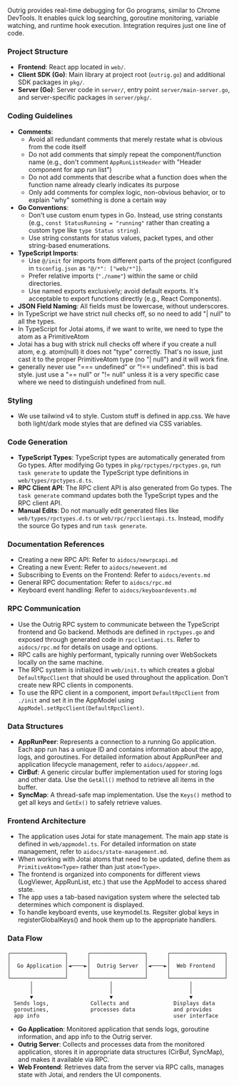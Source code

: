 Outrig provides real-time debugging for Go programs, similar to Chrome DevTools. It enables quick log searching, goroutine monitoring, variable watching, and runtime hook execution. Integration requires just one line of code.

### Project Structure

- **Frontend**: React app located in `web/`.
- **Client SDK (Go)**: Main library at project root (`outrig.go`) and additional SDK packages in `pkg/`.
- **Server (Go)**: Server code in `server/`, entry point `server/main-server.go`, and server-specific packages in `server/pkg/`.

### Coding Guidelines

- **Comments**:
    - Avoid all redundant comments that merely restate what is obvious from the code itself
    - Do not add comments that simply repeat the component/function name (e.g., don't comment `AppRunListHeader` with "Header component for app run list")
    - Do not add comments that describe what a function does when the function name already clearly indicates its purpose
    - Only add comments for complex logic, non-obvious behavior, or to explain "why" something is done a certain way
- **Go Conventions**:
    - Don't use custom enum types in Go. Instead, use string constants (e.g., `const StatusRunning = "running"` rather than creating a custom type like `type Status string`).
    - Use string constants for status values, packet types, and other string-based enumerations.
- **TypeScript Imports**:
    - Use `@/init` for imports from different parts of the project (configured in `tsconfig.json` as `"@/*": ["web/*"]`).
    - Prefer relative imports (`"./name"`) within the same or child directories.
    - Use named exports exclusively; avoid default exports. It's acceptable to export functions directly (e.g., React Components).
- **JSON Field Naming**: All fields must be lowercase, without underscores.
- In TypeScript we have strict null checks off, so no need to add "| null" to all the types.
- In TypeScript for Jotai atoms, if we want to write, we need to type the atom as a PrimitiveAtom<Type>
- Jotai has a bug with strick null checks off where if you create a null atom, e.g. atom(null) it does not "type" correctly. That's no issue, just cast it to the proper PrimitiveAtom type (no "| null") and it will work fine.
- generally never use "=== undefined" or "!== undefined". this is bad style. just use a "== null" or "!= null" unless it is a very specific case where we need to distinguish undefined from null.

### Styling

- We use tailwind v4 to style. Custom stuff is defined in app.css. We have both light/dark mode styles that are defined via CSS variables.

### Code Generation

- **TypeScript Types**: TypeScript types are automatically generated from Go types. After modifying Go types in `pkg/rpctypes/rpctypes.go`, run `task generate` to update the TypeScript type definitions in `web/types/rpctypes.d.ts`.
- **RPC Client API**: The RPC client API is also generated from Go types. The `task generate` command updates both the TypeScript types and the RPC client API.
- **Manual Edits**: Do not manually edit generated files like `web/types/rpctypes.d.ts` or `web/rpc/rpcclientapi.ts`. Instead, modify the source Go types and run `task generate`.

### Documentation References

- Creating a new RPC API: Refer to `aidocs/newrpcapi.md`
- Creating a new Event: Refer to `aidocs/newevent.md`
- Subscribing to Events on the Frontend: Refer to `aidocs/events.md`
- General RPC documentation: Refer to `aidocs/rpc.md`
- Keyboard event handling: Refer to `aidocs/keyboardevents.md`

### RPC Communication

- Use the Outrig RPC system to communicate between the TypeScript frontend and Go backend. Methods are defined in `rpctypes.go` and exposed through generated code in `rpcclientapi.ts`. Refer to `aidocs/rpc.md` for details on usage and options.
- RPC calls are highly performant, typically running over WebSockets locally on the same machine.
- The RPC system is initialized in `web/init.ts` which creates a global `DefaultRpcClient` that should be used throughout the application. Don't create new RPC clients in components.
- To use the RPC client in a component, import `DefaultRpcClient` from `./init` and set it in the AppModel using `AppModel.setRpcClient(DefaultRpcClient)`.

### Data Structures

- **AppRunPeer**: Represents a connection to a running Go application. Each app run has a unique ID and contains information about the app, logs, and goroutines. For detailed information about AppRunPeer and application lifecycle management, refer to `aidocs/apppeer.md`.
- **CirBuf**: A generic circular buffer implementation used for storing logs and other data. Use the `GetAll()` method to retrieve all items in the buffer.
- **SyncMap**: A thread-safe map implementation. Use the `Keys()` method to get all keys and `GetEx()` to safely retrieve values.

### Frontend Architecture

- The application uses Jotai for state management. The main app state is defined in `web/appmodel.ts`. For detailed information on state management, refer to `aidocs/state-management.md`.
- When working with Jotai atoms that need to be updated, define them as `PrimitiveAtom<Type>` rather than just `atom<Type>`.
- The frontend is organized into components for different views (LogViewer, AppRunList, etc.) that use the AppModel to access shared state.
- The app uses a tab-based navigation system where the selected tab determines which component is displayed.
- To handle keyboard events, use keymodel.ts. Regsiter global keys in registerGlobalKeys() and hook them up to the appropriate handlers.

### Data Flow

```
┌─────────────────┐      ┌─────────────────┐      ┌─────────────────┐
│                 │      │                 │      │                 │
│  Go Application │◄────►│  Outrig Server  │◄────►│  Web Frontend   │
│                 │      │                 │      │                 │
└─────────────────┘      └─────────────────┘      └─────────────────┘
       │                        │                        │
       │                        │                        │
       ▼                        ▼                        ▼
  Sends logs,             Collects and              Displays data
  goroutines,             processes data            and provides
  app info                                          user interface
```

- **Go Application**: Monitored application that sends logs, goroutine information, and app info to the Outrig server.
- **Outrig Server**: Collects and processes data from the monitored application, stores it in appropriate data structures (CirBuf, SyncMap), and makes it available via RPC.
- **Web Frontend**: Retrieves data from the server via RPC calls, manages state with Jotai, and renders the UI components.
